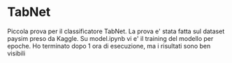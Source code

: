 # TabNet
Piccola prova per il classificatore TabNet. La prova e' stata fatta sul dataset paysim preso da Kaggle. Su model.ipynb vi e' il training del modello per epoche. Ho terminato dopo 1 ora di esecuzione, ma i risultati sono ben visibili
